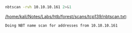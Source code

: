 ```bash
nbtscan -rvh 10.10.10.161 2>&1
```

[/home/kali/Notes/Labs/htb/forest/scans/tcp139/nbtscan.txt](file:///home/kali/Notes/Labs/htb/forest/scans/tcp139/nbtscan.txt):

```
Doing NBT name scan for addresses from 10.10.10.161



```
